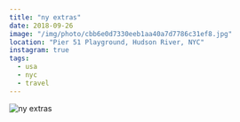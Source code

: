 ```yaml
---
title: "ny extras"
date: 2018-09-26
image: "/img/photo/cbb6e0d7330eeb1aa40a7d7786c31ef8.jpg"
location: "Pier 51 Playground, Hudson River, NYC"
instagram: true
tags:
  - usa
  - nyc
  - travel
---
```


![ny extras](/img/photo/cbb6e0d7330eeb1aa40a7d7786c31ef8.jpg)
